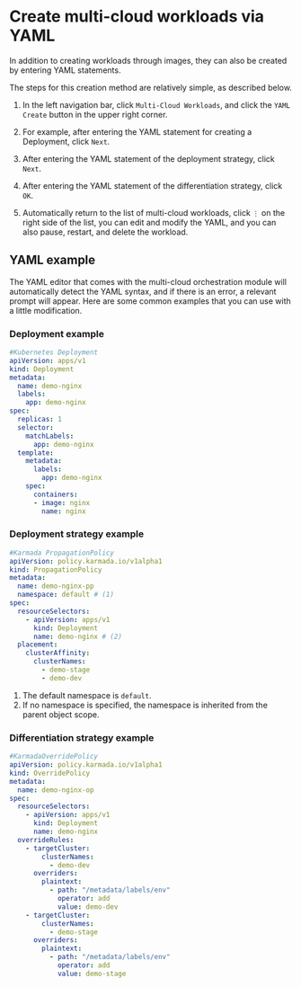 # Create multi-cloud workloads via YAML

In addition to creating workloads through images, they can also be created by entering YAML statements.

The steps for this creation method are relatively simple, as described below.

1. In the left navigation bar, click `Multi-Cloud Workloads`, and click the `YAML Create` button in the upper right corner.

    <!--screenshot-->

2. For example, after entering the YAML statement for creating a Deployment, click `Next`.

    <!--screenshot-->

3. After entering the YAML statement of the deployment strategy, click `Next`.

    <!--screenshot-->

4. After entering the YAML statement of the differentiation strategy, click `OK`.

    <!--screenshot-->

5. Automatically return to the list of multi-cloud workloads, click `⋮` on the right side of the list, you can edit and modify the YAML, and you can also pause, restart, and delete the workload.

    <!--screenshot-->

## YAML example

The YAML editor that comes with the multi-cloud orchestration module will automatically detect the YAML syntax, and if there is an error, a relevant prompt will appear.
Here are some common examples that you can use with a little modification.

### Deployment example

```yaml
#Kubernetes Deployment
apiVersion: apps/v1
kind: Deployment
metadata:
  name: demo-nginx
  labels:
    app: demo-nginx
spec:
  replicas: 1
  selector:
    matchLabels:
      app: demo-nginx
  template:
    metadata:
      labels:
        app: demo-nginx
    spec:
      containers:
      - image: nginx
        name: nginx
```

### Deployment strategy example

```yaml
#Karmada PropagationPolicy
apiVersion: policy.karmada.io/v1alpha1
kind: PropagationPolicy
metadata:
  name: demo-nginx-pp
  namespace: default # (1)
spec:
  resourceSelectors:
    - apiVersion: apps/v1
      kind: Deployment
      name: demo-nginx # (2)
  placement:
    clusterAffinity:
      clusterNames:
        - demo-stage
        - demo-dev
```

1. The default namespace is `default`.
2. If no namespace is specified, the namespace is inherited from the parent object scope.

### Differentiation strategy example

```yaml
#KarmadaOverridePolicy
apiVersion: policy.karmada.io/v1alpha1
kind: OverridePolicy
metadata:
  name: demo-nginx-op
spec:
  resourceSelectors:
    - apiVersion: apps/v1
      kind: Deployment
      name: demo-nginx
  overrideRules:
    - targetCluster:
        clusterNames:
          - demo-dev
      overriders:
        plaintext:
          - path: "/metadata/labels/env"
            operator: add
            value: demo-dev
    - targetCluster:
        clusterNames:
          - demo-stage
      overriders:
        plaintext:
          - path: "/metadata/labels/env"
            operator: add
            value: demo-stage
```